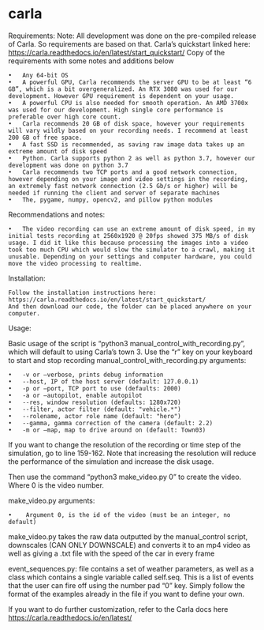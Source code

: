 # carla

Requirements:
	Note: All development was done on the pre-compiled release of Carla. So requirements are based on that.
	Carla’s quickstart linked here: https://carla.readthedocs.io/en/latest/start_quickstart/
	Copy of the requirements with some notes and additions below
	
	•	Any 64-bit OS
	•	A powerful GPU, Carla recommends the server GPU to be at least “6 GB”, which is a bit overgeneralized. An RTX 3080 was used for our development. However GPU requirement is dependent on your usage. 
	•	A powerful CPU is also needed for smooth operation. An AMD 3700x was used for our development. High single core performance is preferable over high core count.
	•	Carla recommends 20 GB of disk space, however your requirements will vary wildly based on your recording needs. I recommend at least 200 GB of free space. 
	•	A fast SSD is recommended, as saving raw image data takes up an extreme amount of disk speed
	•	Python. Carla supports python 2 as well as python 3.7, however our development was done on python 3.7
	•	Carla recommends two TCP ports and a good network connection, however depending on your image and video settings in the recording, an extremely fast network connection (2.5 Gb/s or higher) will be needed if running the client and server of separate machines
	•	The, pygame, numpy, opencv2, and pillow python modules
Recommendations and notes:

	•	The video recording can use an extreme amount of disk speed, in my initial tests recording at 2560x1920 @ 20fps showed 375 MB/s of disk usage. I did it like this because processing the images into a video took too much CPU which would slow the simulator to a crawl, making it unusable. Depending on your settings and computer hardware, you could move the video processing to realtime. 
Installation:

	Follow the installation instructions here: 	https://carla.readthedocs.io/en/latest/start_quickstart/
	And then download our code, the folder can be placed anywhere on your computer.



Usage:

Basic usage of the script is “python3 manual_control_with_recording.py”, which will default to using Carla’s town 3. Use the “r” key on your keyboard to start and stop recording
	manual_control_with_recording.py arguments: 

	•	-v or –verbose, prints debug information
	•	--host, IP of the host server (default: 127.0.0.1)
	•	-p or –port, TCP port to use (defaults: 2000)
	•	-a or –autopilot, enable autopilot
	•	--res, window resolution (defaults: 1280x720)
	•	--filter, actor filter (default: "vehicle.*")
	•	--rolename, actor role name (default: "hero")
	•	--gamma, gamma correction of the camera (default: 2.2)
	•	-m or –map, map to drive around on (default: Town03)

If you want to change the resolution of the recording or time step of the simulation, go to line 159-162.
Note that increasing the resolution will reduce the performance of the simulation and increase the disk usage. 

Then use the command “python3 make_video.py 0” to create the video. Where 0 is the video number. 

make_video.py arguments:

	•	 Argument 0, is the id of the video (must be an integer, no default)
make_video.py takes the raw data outputted by the manual_control script, downscales (CAN ONLY DOWNSCALE) and converts it to an mp4 video as well as giving a .txt file with the speed of the car in every frame

event_sequences.py:
	file contains a set of weather parameters, as well as a class which contains a single variable called self.seq. This is a list of events that the user can fire off using the number pad “0” key. Simply follow the format of the examples already in the file if you want to define your own.


If you want to do further customization, refer to the Carla docs here https://carla.readthedocs.io/en/latest/


